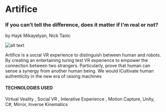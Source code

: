 # Artifice
<h3> If you can’t tell the difference, does it matter if I'm real or not?</h3>
by Hayk Mikayelyan, Nick Tanic

![alt text](https://i.imgur.com/JpxiBFb.jpg)



Artifice is a social VR experience to distinguish between human and robots. By creating an entertaining turing test VR experience to empower the connection between two strangers. Particularly, prove that human can sense a synergy from another human being. We would lCultivate human authenticity in the new era of raising machines


<h4>TECHNOLOGIES USED</h4>
Virtual Veality , Social VR , Interative Experience , Motion Capture, Unity, C#, Mirror, Inverse Kinematics
